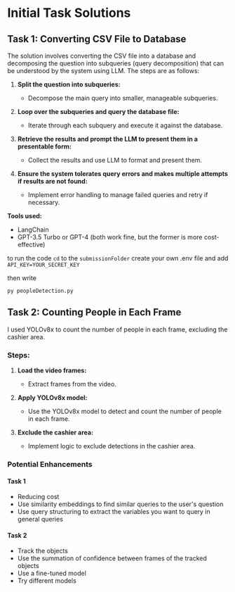 # Initial Task Solutions

## Task 1: Converting CSV File to Database

The solution involves converting the CSV file into a database and decomposing the question into subqueries (query decomposition) that can be understood by the system using LLM. The steps are as follows:

1. **Split the question into subqueries:**

   - Decompose the main query into smaller, manageable subqueries.

2. **Loop over the subqueries and query the database file:**

   - Iterate through each subquery and execute it against the database.

3. **Retrieve the results and prompt the LLM to present them in a presentable form:**

   - Collect the results and use LLM to format and present them.

4. **Ensure the system tolerates query errors and makes multiple attempts if results are not found:**
   - Implement error handling to manage failed queries and retry if necessary.

**Tools used:**

- LangChain
- GPT-3.5 Turbo or GPT-4 (both work fine, but the former is more cost-effective)

to run the code `cd` to the `submissionFolder`
create your own .env file and add `API_KEY=YOUR_SECRET_KEY`

then write

```
py peopleDetection.py
```

## Task 2: Counting People in Each Frame

I used YOLOv8x to count the number of people in each frame, excluding the cashier area.

### Steps:

1. **Load the video frames:**

   - Extract frames from the video.

2. **Apply YOLOv8x model:**

   - Use the YOLOv8x model to detect and count the number of people in each frame.

3. **Exclude the cashier area:**
   - Implement logic to exclude detections in the cashier area.

### Potential Enhancements

#### Task 1

- Reducing cost
- Use similarity embeddings to find similar queries to the user's question
- Use query structuring to extract the variables you want to query in general queries

#### Task 2

- Track the objects
- Use the summation of confidence between frames of the tracked objects
- Use a fine-tuned model
- Try different models
